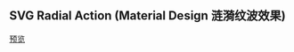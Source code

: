 ## SVG Radial Action (Material Design 涟漪纹波效果)

[预览](https://cooodev.github.io/Frontend-Library/packages/svgripples/)
